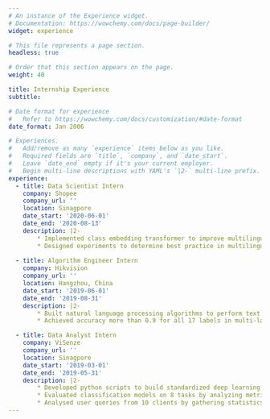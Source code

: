 ```yaml
---
# An instance of the Experience widget.
# Documentation: https://wowchemy.com/docs/page-builder/
widget: experience

# This file represents a page section.
headless: true

# Order that this section appears on the page.
weight: 40

title: Internship Experience
subtitle:

# Date format for experience
#   Refer to https://wowchemy.com/docs/customization/#date-format
date_format: Jan 2006

# Experiences.
#   Add/remove as many `experience` items below as you like.
#   Required fields are `title`, `company`, and `date_start`.
#   Leave `date_end` empty if it's your current employer.
#   Begin multi-line descriptions with YAML's `|2-` multi-line prefix.
experience:
  - title: Data Scientist Intern
    company: Shopee
    company_url: ''
    location: Sinagpore
    date_start: '2020-06-01'
    date_end: '2020-08-13'
    description: |2-
        * Implemented class embedding transformer to improve multilingual transformer by an average of 0.58 BLEU score; it allowed additional features in training, enabling expansion to all machine translation tasks in Shopee.
        * Designed experiments to determine best practice in multilingual text preprocessing and tokenization model training to boost machine translation performance while reducing memory consumption; increased performance by 2 BLEU scores and reduced training time by 75%.
        
  - title: Algorithm Engineer Intern
    company: Hikvision
    company_url: ''
    location: Hangzhou, China
    date_start: '2019-06-01'
    date_end: '2019-08-31'
    description: |2-
        * Built natural language processing algorithms to perform text classification on online e-commerce website customer reviews. Results were used directly by Product team to analyze customer feedback.
        * Achieved accuracy more than 0.9 for all 17 labels in multi-label classification by using different data augmentation methods, state-of -the-art model structures and mechanisms.

  - title: Data Analyst Intern
    company: ViSenze
    company_url: ''
    location: Sinagpore
    date_start: '2019-03-01'
    date_end: '2019-05-31'
    description: |2-
        * Developed python scripts to build standardized deep learning datasets for non-technical staff to preprocess data.
        * Evaluated classification models on 8 tasks by analyzing metrics and edge cases to explain flaws and suggest changes.
        * Analysed user queries from 10 clients by gathering statistics on usage pattern to illustrate insights on user behavior.
---
```

